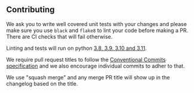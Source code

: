 ## Contributing

We ask you to write well covered unit tests with your changes and please make sure you use `black` and `flake8` to lint your code before making a PR. There are CI checks that will fail otherwise.

Linting and tests will run on python [3.8, 3.9. 3.10 and 3.11](https://github.com/spotify/confidence-sdk-python/blob/nicklasl-patch-1/.github/workflows/pull-requests.yaml#L22).

We require pull request titles to follow the [Conventional Commits specification](https://www.conventionalcommits.org/en/v1.0.0/) and we also encourage individual commits to adher to that.

We use "squash merge" and any merge PR title will show up in the changelog based on the title.


